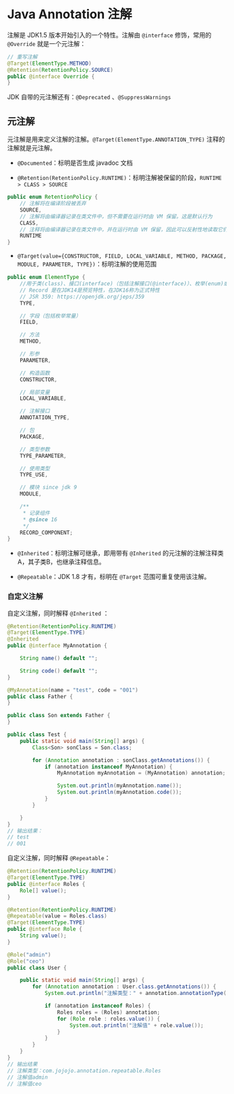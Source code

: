# Java Annotation 注解

注解是 JDK1.5 版本开始引入的一个特性。注解由 `@interface` 修饰，常用的 `@Override` 就是一个元注解：

```java
// 重写注解
@Target(ElementType.METHOD)
@Retention(RetentionPolicy.SOURCE)
public @interface Override {
}
```

JDK 自带的元注解还有：`@Deprecated` 、`@SuppressWarnings`

## 元注解

元注解是用来定义注解的注解。`@Target(ElementType.ANNOTATION_TYPE)` 注释的注解就是元注解。

- `@Documented`：标明是否生成 javadoc 文档

- `@Retention(RetentionPolicy.RUNTIME)`：标明注解被保留的阶段，`RUNTIME > CLASS > SOURCE`

```java
public enum RetentionPolicy {
    // 注解将在编译阶段被丢弃
    SOURCE,
    // 注解将由编译器记录在类文件中，但不需要在运行时由 VM 保留。这是默认行为
    CLASS,
    // 注释将由编译器记录在类文件中，并在运行时由 VM 保留，因此可以反射性地读取它们
    RUNTIME
}
```

- `@Target(value={CONSTRUCTOR, FIELD, LOCAL_VARIABLE, METHOD, PACKAGE, MODULE, PARAMETER, TYPE})`：标明注解的使用范围

```java
public enum ElementType {
    //用于类(class)、接口(interface)（包括注解接口(@interface)）、枚举(enum)或记录(Record)声明
    // Record 是在JDK14是预览特性，在JDK16称为正式特性
    // JSR 359: https://openjdk.org/jeps/359
    TYPE,

    // 字段（包括枚举常量）
    FIELD,

    // 方法
    METHOD,

    // 形参
    PARAMETER,

    // 构造函数
    CONSTRUCTOR,

    // 局部变量
    LOCAL_VARIABLE,

    // 注解接口
    ANNOTATION_TYPE,

    // 包
    PACKAGE,

    // 类型参数
    TYPE_PARAMETER,

    // 使用类型
    TYPE_USE,

    // 模块 since jdk 9
    MODULE,

    /**
     * 记录组件
     * @since 16
     */
    RECORD_COMPONENT;
}
```

- `@Inherited`：标明注解可继承，即用带有 `@Inherited` 的元注解的注解注释类A，其子类B，也继承注释信息。

- `@Repeatable`：JDK 1.8 才有，标明在 `@Target` 范围可重复使用该注解。

### 自定义注解

自定义注解，同时解释 `@Inherited` ：

```java
@Retention(RetentionPolicy.RUNTIME)
@Target(ElementType.TYPE)
@Inherited
public @interface MyAnnotation {

    String name() default "";

    String code() default "";
}

@MyAnnotation(name = "test", code = "001")
public class Father {
}

public class Son extends Father {
}

public class Test {
    public static void main(String[] args) {
        Class<Son> sonClass = Son.class;

        for (Annotation annotation : sonClass.getAnnotations()) {
            if (annotation instanceof MyAnnotation) {
                MyAnnotation myAnnotation = (MyAnnotation) annotation;

                System.out.println(myAnnotation.name());
                System.out.println(myAnnotation.code());
            }
        }

    }
}
// 输出结果：
// test
// 001
```

自定义注解，同时解释 `@Repeatable`：

```java
@Retention(RetentionPolicy.RUNTIME)
@Target(ElementType.TYPE)
public @interface Roles {
    Role[] value();
}

@Retention(RetentionPolicy.RUNTIME)
@Repeatable(value = Roles.class)
@Target(ElementType.TYPE)
public @interface Role {
    String value();
}

@Role("admin")
@Role("ceo")
public class User {

    public static void main(String[] args) {
        for (Annotation annotation : User.class.getAnnotations()) {
            System.out.println("注解类型：" + annotation.annotationType().getTypeName());

            if (annotation instanceof Roles) {
                Roles roles = (Roles) annotation;
                for (Role role : roles.value()) {
                    System.out.println("注解值" + role.value());
                }
            }
        }
    }
}
// 输出结果
// 注解类型：com.jojojo.annotation.repeatable.Roles
// 注解值admin
// 注解值ceo
```
